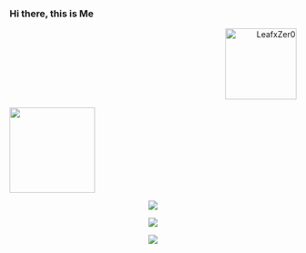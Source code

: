 ### Hi there, this is Me
<p align="right"><img width="125" src="https://komarev.com/ghpvc/?username=LeafxZer0&style=flat-square" alt="LeafxZer0"></p>
<p align="left"><img width="150" src="https://user-images.githubusercontent.com/10260230/93533501-53aa0d80-f943-11ea-90d1-e6e70eca2e29.gif"></p>
<p align="center"><a href="https://github.com/LeafxZer0"><img src="https://github-readme-stats.vercel.app/api?username=LeafxZer0&show_icons=true&theme=dark"></a></p>
<p align="center"> <img src="https://github-readme-streak-stats.herokuapp.com/?user=LeaFxZer0&theme=dark&layout=compact"/></p>
<p align="center"><a href="https://github.com/LeafxZer0"><img src="https://github-readme-stats.vercel.app/api/top-langs/?username=LeafxZer0&theme=dark&layout=compact"></a></p>
